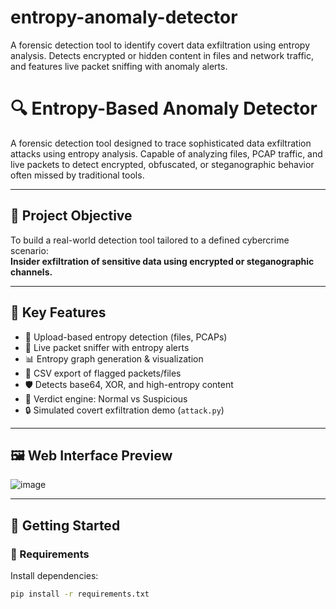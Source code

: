 # entropy-anomaly-detector
A forensic detection tool to identify covert data exfiltration using entropy analysis. Detects encrypted or hidden content in files and network traffic, and features live packet sniffing with anomaly alerts.


# 🔍 Entropy-Based Anomaly Detector

A forensic detection tool designed to trace sophisticated data exfiltration attacks using entropy analysis. Capable of analyzing files, PCAP traffic, and live packets to detect encrypted, obfuscated, or steganographic behavior often missed by traditional tools.

---

## 🎯 Project Objective

To build a real-world detection tool tailored to a defined cybercrime scenario:  
**Insider exfiltration of sensitive data using encrypted or steganographic channels.**

---

## 🧠 Key Features

- 📁 Upload-based entropy detection (files, PCAPs)
- 📡 Live packet sniffer with entropy alerts
- 📊 Entropy graph generation & visualization
- 🧾 CSV export of flagged packets/files
- 🛡️ Detects base64, XOR, and high-entropy content
- 🚦 Verdict engine: Normal vs Suspicious
- 🔒 Simulated covert exfiltration demo (`attack.py`)

---

## 🖼️ Web Interface Preview

![image](https://github.com/user-attachments/assets/f8db734a-1788-4448-b324-45837b234302)


---

## 🚀 Getting Started

### 🔧 Requirements

Install dependencies:

```bash
pip install -r requirements.txt
